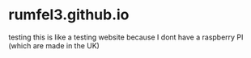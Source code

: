 # rumfel3.github.io
testing
this is like a testing website because
I dont have a raspberry PI (which are made in the UK)
